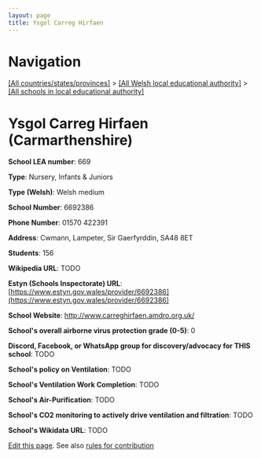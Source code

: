 ```yaml
---
layout: page
title: Ysgol Carreg Hirfaen
---
```

# Navigation

[[All countries/states/provinces]](../../..) > [[All Welsh local educational authority]](../..) > [[All schools in local educational authority]](..)

# Ysgol Carreg Hirfaen (Carmarthenshire)

**School LEA number**: 669

**Type**: Nursery, Infants & Juniors

**Type (Welsh)**: Welsh medium

**School Number**: 6692386

**Phone Number**: 01570 422391

**Address**: Cwmann, Lampeter, Sir Gaerfyrddin, SA48 8ET

**Students**: 156

**Wikipedia URL**: TODO

**Estyn (Schools Inspectorate) URL**: [https://www.estyn.gov.wales/provider/6692386](https://www.estyn.gov.wales/provider/6692386)

**School Website**: http://www.carreghirfaen.amdro.org.uk/

**School's overall airborne virus protection grade (0-5)**: 0

**Discord, Facebook, or WhatsApp group for discovery/advocacy for THIS school**: TODO

**School's policy on Ventilation**: TODO

**School's Ventilation Work Completion**: TODO

**School's Air-Purification**: TODO

**School's CO2 monitoring to actively drive ventilation and filtration**: TODO

**School's Wikidata URL**: TODO




[Edit this page](https://github.com/ventilate-schools/Wales/edit/prif/./Carmarthenshire/Ysgol_Carreg_Hirfaen.md). See also [rules for contribution](../../../contribution-rules/)